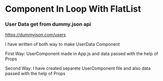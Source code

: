 # Component In Loop With FlatList
### User Data get from dummy.json api
https://dummyjson.com/users

I have written of both way to make UserData Component

First Way: UserComponent made in App.js and data passed with the help of Props

Second Way: I have created separete UserComponent file and also data passed with the help of Props
